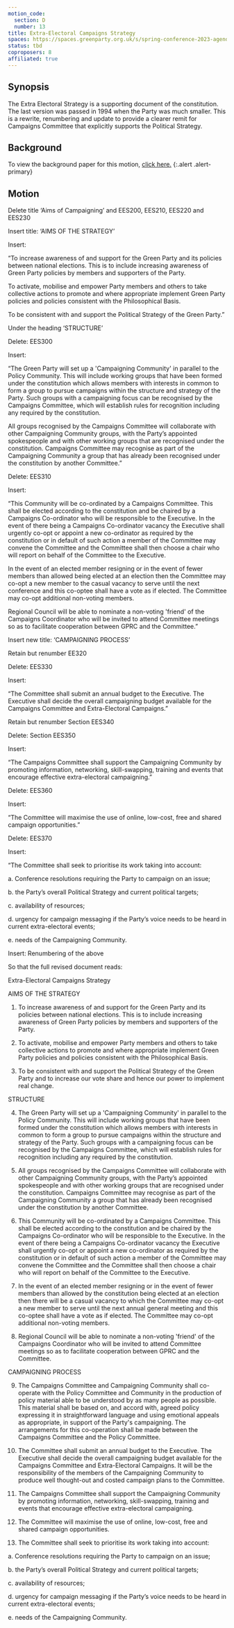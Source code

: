```yaml
---
motion_code:
  section: D
  number: 13
title: Extra-Electoral Campaigns Strategy
spaces: https://spaces.greenparty.org.uk/s/spring-conference-2023-agenda-forum/?contentId=120298
status: tbd
coproposers: 8
affiliated: true
---
```

## Synopsis
 The Extra Electoral Strategy is a supporting document of the constitution. The last version was passed in 1994 when the Party was much smaller. This is a rewrite, renumbering and update to provide a clearer remit for Campaigns Committee that explicitly supports the Political Strategy.

## Background
To view the background paper for this motion, [click here.](/files/1994.pdf)
{:.alert .alert-primary}


## Motion
Delete title ‘Aims of Campaigning’ and EES200, EES210, EES220 and EES230

Insert title: ‘AIMS OF THE STRATEGY’

Insert:

“To increase awareness of and support for the Green Party and its policies between national elections. This is to include increasing awareness of Green Party policies by members and supporters of the Party.

To activate, mobilise and empower Party members and others to take collective actions to promote and where appropriate implement Green Party policies and policies consistent with the Philosophical Basis.

To be consistent with and support the Political Strategy of the Green Party.”

Under the heading ‘STRUCTURE’

Delete: EES300

Insert:

“The Green Party will set up a 'Campaigning Community' in parallel to the Policy Community. This will include working groups that have been formed under the constitution which allows members with interests in common to form a group to pursue campaigns within the structure and strategy of the Party. Such groups with a campaigning focus can be recognised by the Campaigns Committee, which will establish rules for recognition including any required by the constitution.

All groups recognised by the Campaigns Committee will collaborate with other Campaigning Community groups, with the Party’s appointed spokespeople and with other working groups that are recognised under the constitution. Campaigns Committee may recognise as part of the Campaigning Community a group that has already been recognised under the constitution by another Committee.”

Delete: EES310

Insert:

“This Community will be co-ordinated by a Campaigns Committee. This shall be elected according to the constitution and be chaired by a Campaigns Co-ordinator who will be responsible to the Executive. In the event of there being a Campaigns Co-ordinator vacancy the Executive shall urgently co-opt or appoint a new co-ordinator as required by the constitution or in default of such action a member of the Committee may convene the Committee and the Committee shall then choose a chair who will report on behalf of the Committee to the Executive.

In the event of an elected member resigning or in the event of fewer members than allowed being elected at an election then the Committee may co-opt a new member to the casual vacancy to serve until the next conference and this co-optee shall have a vote as if elected. The Committee may co-opt additional non-voting members.

Regional Council will be able to nominate a non-voting 'friend' of the Campaigns Coordinator who will be invited to attend Committee meetings so as to facilitate cooperation between GPRC and the Committee.”

Insert new title: ‘CAMPAIGNING PROCESS’

Retain but renumber EE320

Delete: EES330

Insert:

“The Committee shall submit an annual budget to the Executive. The Executive shall decide the overall campaigning budget available for the Campaigns Committee and Extra-Electoral Campaigns.”

Retain but renumber Section EES340

Delete: Section EES350

Insert:

“The Campaigns Committee shall support the Campaigning Community by promoting information, networking, skill-swapping, training and events that encourage effective extra-electoral campaigning.”

Delete: EES360

Insert:

“The Committee will maximise the use of online, low-cost, free and shared campaign opportunities.”

Delete: EES370

Insert:

“The Committee shall seek to prioritise its work taking into account:

a.     Conference resolutions requiring the Party to campaign on an issue;

b.     the Party’s overall Political Strategy and current political targets;

c.      availability of resources;

d.     urgency for campaign messaging if the Party’s voice needs to be heard in current extra-electoral events;

e.     needs of the Campaigning Community.

Insert: Renumbering of the above

So that the full revised document reads:

Extra-Electoral Campaigns Strategy

AIMS OF THE STRATEGY

1. To increase awareness of and support for the Green Party and its policies between national elections. This is to include increasing awareness of Green Party policies by members and supporters of the Party.

2. To activate, mobilise and empower Party members and others to take collective actions to promote and where appropriate implement Green Party policies and policies consistent with the Philosophical Basis.

3. To be consistent with and support the Political Strategy of the Green Party and to increase our vote share and hence our power to implement real change.

STRUCTURE

4. The Green Party will set up a 'Campaigning Community' in parallel to the Policy Community. This will include working groups that have been formed under the constitution which allows members with interests in common to form a group to pursue campaigns within the structure and strategy of the Party. Such groups with a campaigning focus can be recognised by the Campaigns Committee, which will establish rules for recognition including any required by the constitution.

5. All groups recognised by the Campaigns Committee will collaborate with other Campaigning Community groups, with the Party’s appointed spokespeople and with other working groups that are recognised under the constitution. Campaigns Committee may recognise as part of the Campaigning Community a group that has already been recognised under the constitution by another Committee.

6. This Community will be co-ordinated by a Campaigns Committee. This shall be elected according to the constitution and be chaired by the Campaigns Co-ordinator who will be responsible to the Executive. In the event of there being a Campaigns Co-ordinator vacancy the Executive shall urgently co-opt or appoint a new co-ordinator as required by the constitution or in default of such action a member of the Committee may convene the Committee and the Committee shall then choose a chair who will report on behalf of the Committee to the Executive.

7. In the event of an elected member resigning or in the event of fewer members than allowed by the constitution being elected at an election then there will be a casual vacancy to which the Committee may co-opt a new member to serve until the next annual general meeting and this co-optee shall have a vote as if elected. The Committee may co-opt additional non-voting members.

8. Regional Council will be able to nominate a non-voting 'friend' of the Campaigns Coordinator who will be invited to attend Committee meetings so as to facilitate cooperation between GPRC and the Committee.

CAMPAIGNING PROCESS

9. The Campaigns Committee and Campaigning Community shall co-operate with the Policy Committee and Community in the production of policy material able to be understood by as many people as possible. This material shall be based on, and accord with, agreed policy expressing it in straightforward language and using emotional appeals as appropriate, in support of the Party's campaigning. The arrangements for this co-operation shall be made between the Campaigns Committee and the Policy Committee.

10. The Committee shall submit an annual budget to the Executive. The Executive shall decide the overall campaigning budget available for the Campaigns Committee and Extra-Electoral Campaigns. It will be the responsibility of the members of the Campaigning Community to produce well thought-out and costed campaign plans to the Committee.

11. The Campaigns Committee shall support the Campaigning Community by promoting information, networking, skill-swapping, training and events that encourage effective extra-electoral campaigning.

12. The Committee will maximise the use of online, low-cost, free and shared campaign opportunities.

13. The Committee shall seek to prioritise its work taking into account:

a.     Conference resolutions requiring the Party to campaign on an issue;

b.     the Party’s overall Political Strategy and current political targets;

c.      availability of resources;

d.     urgency for campaign messaging if the Party’s voice needs to be heard in current extra-electoral events;

e.     needs of the Campaigning Community.

